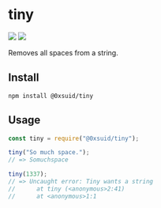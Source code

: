 # tiny

[![](https://img.shields.io/npm/v/@0xsuid/tiny.svg)](https://github.com/0xsuid/tiny)
[![](https://img.shields.io/bundlephobia/min/@0xsuid/tiny.svg)](https://www.npmjs.com/package/@0xsuid/tiny)


Removes all spaces from a string.

## Install

``` 
npm install @0xsuid/tiny 
```

## Usage

```js
const tiny = require("@0xsuid/tiny");

tiny("So much space.");
// => Somuchspace

tiny(1337);
// => Uncaught error: Tiny wants a string
//      at tiny (<anonymous>2:41)
//      at <anonymous>1:1
```